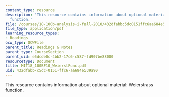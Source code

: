 ```yaml
---
content_type: resource
description: 'This resource contains information about optional material: Weierstrass
  function.'
file: /courses/18-100b-analysis-i-fall-2010/432dfabbc5dc0151ffc6aa684e539a90_MIT18_100BF10_WeierstFunc.pdf
file_type: application/pdf
learning_resource_types:
- Readings
ocw_type: OCWFile
parent_title: Readings & Notes
parent_type: CourseSection
parent_uid: e5dcde0c-4bb2-17c6-c587-fd907be88080
resourcetype: Document
title: MIT18_100BF10_WeierstFunc.pdf
uid: 432dfabb-c5dc-0151-ffc6-aa684e539a90
---
```

This resource contains information about optional material: Weierstrass function.

